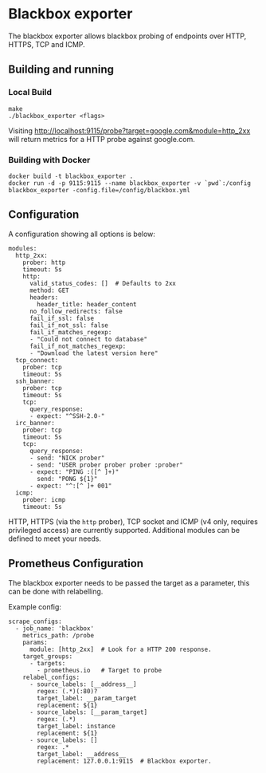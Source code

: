 # Blackbox exporter

The blackbox exporter allows blackbox probing of endpoints over
HTTP, HTTPS, TCP and ICMP.

## Building and running

### Local Build

    make
    ./blackbox_exporter <flags>

Visiting [http://localhost:9115/probe?target=google.com&module=http_2xx](http://localhost:9115/probe?target=google.com&module=http_2xx)
will return metrics for a HTTP probe against google.com.

### Building with Docker

    docker build -t blackbox_exporter .
    docker run -d -p 9115:9115 --name blackbox_exporter -v `pwd`:/config blackbox_exporter -config.file=/config/blackbox.yml

## Configuration

A configuration showing all options is below:
```
modules:
  http_2xx:
    prober: http
    timeout: 5s
    http:
      valid_status_codes: []  # Defaults to 2xx
      method: GET
      headers:
        header_title: header_content
      no_follow_redirects: false
      fail_if_ssl: false
      fail_if_not_ssl: false
      fail_if_matches_regexp:
      - "Could not connect to database"
      fail_if_not_matches_regexp:
      - "Download the latest version here"
  tcp_connect:
    prober: tcp
    timeout: 5s
  ssh_banner:
    prober: tcp
    timeout: 5s
    tcp:
      query_response:
      - expect: "^SSH-2.0-"
  irc_banner:
    prober: tcp
    timeout: 5s
    tcp:
      query_response:
      - send: "NICK prober"
      - send: "USER prober prober prober :prober"
      - expect: "PING :([^ ]+)"
        send: "PONG ${1}"
      - expect: "^:[^ ]+ 001"
  icmp:
    prober: icmp
    timeout: 5s
```

HTTP, HTTPS (via the `http` prober), TCP socket and ICMP (v4 only, requires privileged access) are currently supported.
Additional modules can be defined to meet your needs.


## Prometheus Configuration

The blackbox exporter needs to be passed the target as a parameter, this can be
done with relabelling.

Example config:
```
scrape_configs:
  - job_name: 'blackbox'
    metrics_path: /probe
    params:
      module: [http_2xx]  # Look for a HTTP 200 response.
    target_groups:
      - targets:
        - prometheus.io   # Target to probe
    relabel_configs:
      - source_labels: [__address__]
        regex: (.*)(:80)?
        target_label: __param_target
        replacement: ${1}
      - source_labels: [__param_target]
        regex: (.*)
        target_label: instance
        replacement: ${1}
      - source_labels: []
        regex: .*
        target_label: __address__
        replacement: 127.0.0.1:9115  # Blackbox exporter.
```
